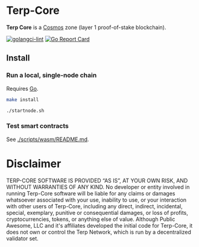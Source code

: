 # Terp-Core

**Terp Core** is a [Cosmos](https://cosmos.network) zone (layer 1 proof-of-stake blockchain).

[![golangci-lint](https://github.com/JackalLabs/canine-chain/actions/workflows/golangci.yml/badge.svg)](https://github.com/terpnetwork/terp-core/actions/workflows/golangci.yml)
[![Go Report Card](https://goreportcard.com/badge/github.com/terpnetwork/terp-core)](https://goreportcard.com/report/github.com/terpnetwork/terp-core)

## Install

### Run a local, single-node chain

Requires [Go](https://golang.org/doc/install).

```sh
make install

./startnode.sh
```

### Test smart contracts

See [./scripts/wasm/README.md](./scripts/wasm/README.md).

# Disclaimer

TERP-CORE SOFTWARE IS PROVIDED “AS IS”, AT YOUR OWN RISK, AND WITHOUT WARRANTIES OF ANY KIND. No developer or entity involved in running Terp-Core software will be liable for any claims or damages whatsoever associated with your use, inability to use, or your interaction with other users of Terp-Core, including any direct, indirect, incidental, special, exemplary, punitive or consequential damages, or loss of profits, cryptocurrencies, tokens, or anything else of value. Although Public Awesome, LLC and it's affiliates developed the initial code for Terp-Core, it does not own or control the Terp Network, which is run by a decentralized validator set.
